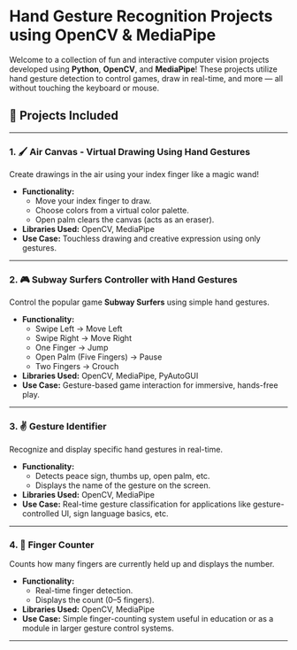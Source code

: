 # Hand Gesture Recognition Projects using OpenCV & MediaPipe

Welcome to a collection of fun and interactive computer vision projects developed using **Python**, **OpenCV**, and **MediaPipe**! These projects utilize hand gesture detection to control games, draw in real-time, and more — all without touching the keyboard or mouse.

## 🔹 Projects Included

---

### 1. 🖌️ Air Canvas - Virtual Drawing Using Hand Gestures
Create drawings in the air using your index finger like a magic wand! 
- **Functionality:**
  - Move your index finger to draw.
  - Choose colors from a virtual color palette.
  - Open palm clears the canvas (acts as an eraser).
- **Libraries Used:** OpenCV, MediaPipe
- **Use Case:** Touchless drawing and creative expression using only gestures.

---

### 2. 🎮 Subway Surfers Controller with Hand Gestures
Control the popular game **Subway Surfers** using simple hand gestures.
- **Functionality:**
  - Swipe Left → Move Left
  - Swipe Right → Move Right
  - One Finger → Jump
  - Open Palm (Five Fingers) → Pause
  - Two Fingers → Crouch
- **Libraries Used:** OpenCV, MediaPipe, PyAutoGUI
- **Use Case:** Gesture-based game interaction for immersive, hands-free play.

---

### 3. ✌️ Gesture Identifier
Recognize and display specific hand gestures in real-time.
- **Functionality:**
  - Detects peace sign, thumbs up, open palm, etc.
  - Displays the name of the gesture on the screen.
- **Libraries Used:** OpenCV, MediaPipe
- **Use Case:** Real-time gesture classification for applications like gesture-controlled UI, sign language basics, etc.

---

### 4. 🤚 Finger Counter
Counts how many fingers are currently held up and displays the number.
- **Functionality:**
  - Real-time finger detection.
  - Displays the count (0–5 fingers).
- **Libraries Used:** OpenCV, MediaPipe
- **Use Case:** Simple finger-counting system useful in education or as a module in larger gesture control systems.

---

